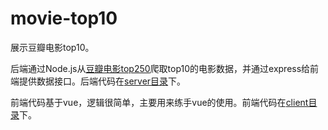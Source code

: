 # movie-top10
展示豆瓣电影top10。

后端通过Node.js从[豆瓣电影top250](https://movie.douban.com/top250)爬取top10的电影数据，并通过express给前端提供数据接口。后端代码在[server目录](./server)下。

前端代码基于vue，逻辑很简单，主要用来练手vue的使用。前端代码在[client目录](./client)下。
